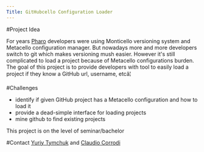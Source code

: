 ```yaml
---
Title: GitHubcello Configuration Loader
---
```


#Project Idea

For years [Pharo](http://pharo.org) developers were using Monticello versioning system and Metacello configuration manager. But nowadays more and more developers switch to git which makes versioning mush easier. However it's still complicated to load a project because of Metacello configurations burden. The goal of this project is to provide developers with tool to easily load a project if they know a GitHub url, username, etcâ¦

#Challenges


-  identify if given GitHub project has a Metacello configuration and how to load it
-  provide a dead-simple interface for loading projects
-  mine github to find existing projects


This project is on the level of seminar/bachelor

#Contact
[Yuriy Tymchuk](%base_url%/staff/YuriyTymchuk) and [Claudio Corrodi](%base_url%/staff/Corrodi)
